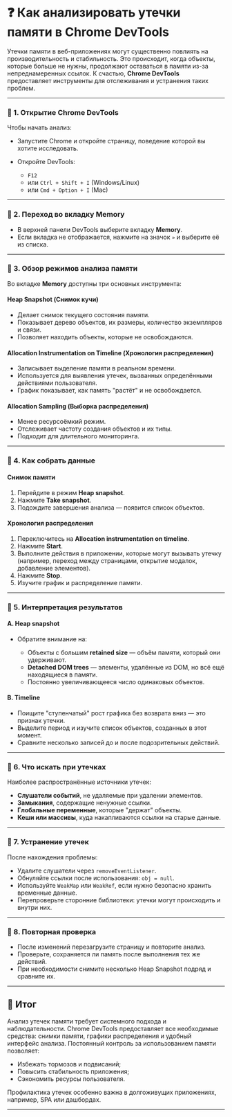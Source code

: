 # ❓ Как анализировать утечки памяти в Chrome DevTools

Утечки памяти в веб-приложениях могут существенно повлиять на производительность и стабильность. Это происходит, когда объекты, которые больше не нужны, продолжают оставаться в памяти из-за непреднамеренных ссылок. К счастью, **Chrome DevTools** предоставляет инструменты для отслеживания и устранения таких проблем.

---

### 🔹 1. Открытие Chrome DevTools

Чтобы начать анализ:

* Запустите Chrome и откройте страницу, поведение которой вы хотите исследовать.
* Откройте DevTools:

    * `F12`
    * или `Ctrl + Shift + I` (Windows/Linux)
    * или `Cmd + Option + I` (Mac)

---

### 🔹 2. Переход во вкладку Memory

* В верхней панели DevTools выберите вкладку **Memory**.
* Если вкладка не отображается, нажмите на значок `»` и выберите её из списка.

---

### 🔹 3. Обзор режимов анализа памяти

Во вкладке **Memory** доступны три основных инструмента:

#### Heap Snapshot (Снимок кучи)

* Делает снимок текущего состояния памяти.
* Показывает дерево объектов, их размеры, количество экземпляров и связи.
* Позволяет находить объекты, которые не освобождаются.

#### Allocation Instrumentation on Timeline (Хронология распределения)

* Записывает выделение памяти в реальном времени.
* Используется для выявления утечек, вызванных определёнными действиями пользователя.
* График показывает, как память "растёт" и не освобождается.

#### Allocation Sampling (Выборка распределения)

* Менее ресурсоёмкий режим.
* Отслеживает частоту создания объектов и их типы.
* Подходит для длительного мониторинга.

---

### 🔹 4. Как собрать данные

#### Снимок памяти

1. Перейдите в режим **Heap snapshot**.
2. Нажмите **Take snapshot**.
3. Подождите завершения анализа — появится список объектов.

#### Хронология распределения

1. Переключитесь на **Allocation instrumentation on timeline**.
2. Нажмите **Start**.
3. Выполните действия в приложении, которые могут вызывать утечку (например, переход между страницами, открытие модалок, добавление элементов).
4. Нажмите **Stop**.
5. Изучите график и распределение памяти.

---

### 🔹 5. Интерпретация результатов

#### A. Heap snapshot

* Обратите внимание на:

    * Объекты с большим **retained size** — объём памяти, который они удерживают.
    * **Detached DOM trees** — элементы, удалённые из DOM, но всё ещё находящиеся в памяти.
    * Постоянно увеличивающееся число одинаковых объектов.

#### B. Timeline

* Поищите "ступенчатый" рост графика без возврата вниз — это признак утечки.
* Выделите период и изучите список объектов, созданных в этот момент.
* Сравните несколько записей до и после подозрительных действий.

---

### 🔹 6. Что искать при утечках

Наиболее распространённые источники утечек:

* **Слушатели событий**, не удаляемые при удалении элементов.
* **Замыкания**, содержащие ненужные ссылки.
* **Глобальные переменные**, которые "держат" объекты.
* **Кеши или массивы**, куда накапливаются ссылки на старые данные.

---

### 🔹 7. Устранение утечек

После нахождения проблемы:

* Удалите слушатели через `removeEventListener`.
* Обнуляйте ссылки после использования: `obj = null`.
* Используйте `WeakMap` или `WeakRef`, если нужно безопасно хранить временные данные.
* Перепроверьте сторонние библиотеки: утечки могут происходить и внутри них.

---

### 🔹 8. Повторная проверка

* После изменений перезагрузите страницу и повторите анализ.
* Проверьте, сохраняется ли память после выполнения тех же действий.
* При необходимости снимите несколько Heap Snapshot подряд и сравните их.

---

## 🎯 Итог

Анализ утечек памяти требует системного подхода и наблюдательности. Chrome DevTools предоставляет все необходимые средства: снимки памяти, графики распределения и удобный интерфейс анализа. Постоянный контроль за использованием памяти позволяет:

* Избежать тормозов и подвисаний;
* Повысить стабильность приложения;
* Сэкономить ресурсы пользователя.

Профилактика утечек особенно важна в долгоживущих приложениях, например, SPA или дашбордах.

---
